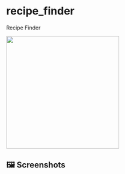 # recipe_finder

Recipe Finder

<img src="https://storage.googleapis.com/cms-storage-bucket/70760bf1e88b184bb1bc.png" width="300" ></img>

## 🖼 Screenshots
